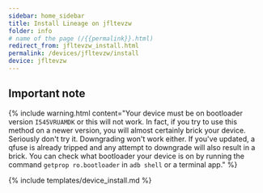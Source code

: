 ```yaml
---
sidebar: home_sidebar
title: Install Lineage on jfltevzw
folder: info
# name of the page (/{{permalink}}.html)
redirect_from: jfltevzw_install.html
permalink: /devices/jfltevzw/install
device: jfltevzw
---
```

## Important note

{% include warning.html content="Your device must be on bootloader version `I545VRUAMDK` or this will not work. In fact, if you try to use this method on a newer version, you will almost certainly brick your device. Seriously don't try it. Downgrading won't work either. If you've updated, a qfuse is already tripped and any attempt to downgrade will also result in a brick. You can check what bootloader your device is on by running the command `getprop ro.bootloader` in `adb shell` or a terminal app." %}

{% include templates/device_install.md %}
